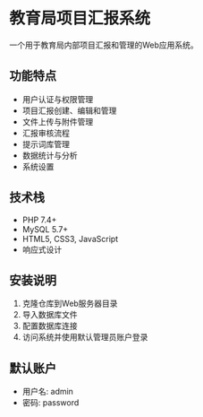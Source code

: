 # 教育局项目汇报系统

一个用于教育局内部项目汇报和管理的Web应用系统。

## 功能特点

- 用户认证与权限管理
- 项目汇报创建、编辑和管理
- 文件上传与附件管理
- 汇报审核流程
- 提示词库管理
- 数据统计与分析
- 系统设置

## 技术栈

- PHP 7.4+
- MySQL 5.7+
- HTML5, CSS3, JavaScript
- 响应式设计

## 安装说明

1. 克隆仓库到Web服务器目录
2. 导入数据库文件
3. 配置数据库连接
4. 访问系统并使用默认管理员账户登录

## 默认账户

- 用户名: admin
- 密码: password
